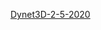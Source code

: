 [Dynet3D-2-5-2020](https://texastechuniversity-my.sharepoint.com/:p:/g/personal/ngan_v_t_nguyen_ttu_edu/EX0N7MdEwlRNnNSA_XS37VsB3dHFlm4mu0oI-Y15fN0cdQ?e=Q1XzHo)
